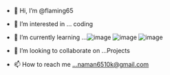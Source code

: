 - 👋 Hi, I’m @flaming65
- 👀 I’m interested in ... coding
- 🌱 I’m currently learning ...![image](https://user-images.githubusercontent.com/113375991/190148420-ead0eef1-e391-4dde-86d5-87bc2db899e0.png) ![image](https://user-images.githubusercontent.com/113375991/190148829-e8f45d45-b8ea-4c31-8625-cec968ad2a0d.png) ![image](https://user-images.githubusercontent.com/113375991/190148887-7b46e0bb-454a-426e-b9b5-3863189bfdeb.png)



- 💞️ I’m looking to collaborate on ...Projects
- 📫 How to reach me ...naman6510k@gmail.com

<!---
flaming65/flaming65 is a ✨ special ✨ repository because its `README.md` (this file) appears on your GitHub profile.
You can click the Preview link to take a look at your changes.
--->

